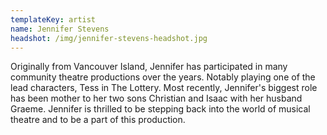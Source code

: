 ```yaml
---
templateKey: artist
name: Jennifer Stevens
headshot: /img/jennifer-stevens-headshot.jpg
---
```

Originally from Vancouver Island, Jennifer has participated in many community theatre productions over the years. Notably playing one of the lead characters, Tess in The Lottery.  Most recently, Jennifer's biggest role has been mother to her two sons Christian and Isaac with her husband Graeme. Jennifer is thrilled to be stepping back into the world of musical theatre and to be a part of this production.